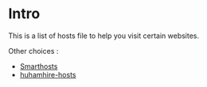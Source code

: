 Intro
=====================

This is a list of hosts file to help you visit certain websites.

Other choices :

- [Smarthosts](https://code.google.com/p/smarthosts/)
- [huhamhire-hosts](https://code.google.com/p/huhamhire-hosts/)
